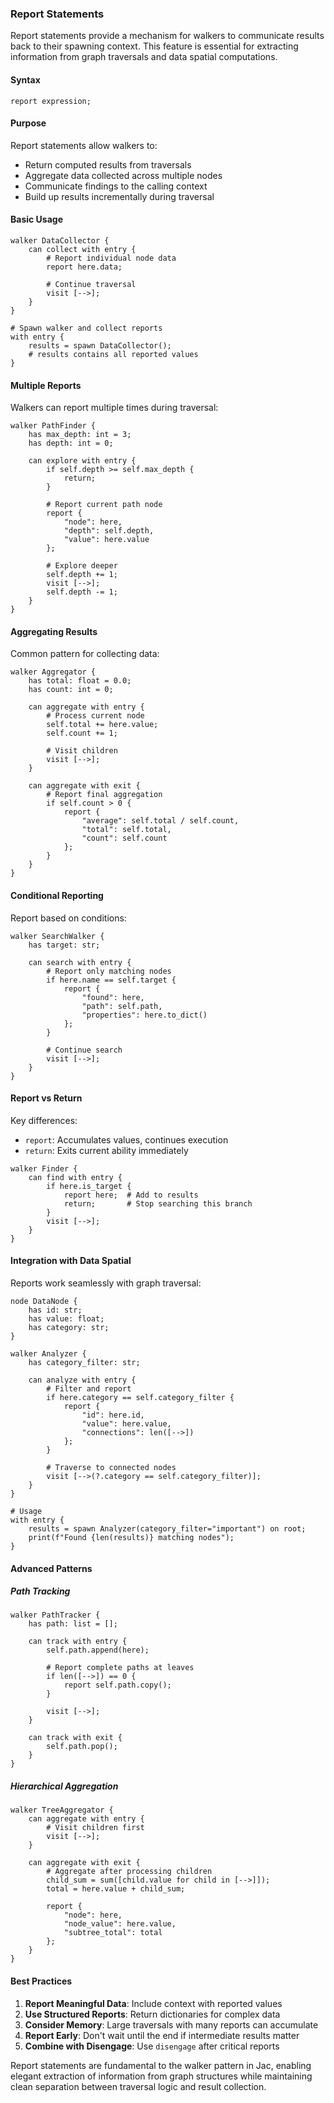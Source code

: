 ### Report Statements

Report statements provide a mechanism for walkers to communicate results back to their spawning context. This feature is essential for extracting information from graph traversals and data spatial computations.

#### Syntax

```jac
report expression;
```

#### Purpose

Report statements allow walkers to:
- Return computed results from traversals
- Aggregate data collected across multiple nodes
- Communicate findings to the calling context
- Build up results incrementally during traversal

#### Basic Usage

```jac
walker DataCollector {
    can collect with entry {
        # Report individual node data
        report here.data;
        
        # Continue traversal
        visit [-->];
    }
}

# Spawn walker and collect reports
with entry {
    results = spawn DataCollector();
    # results contains all reported values
}
```

#### Multiple Reports

Walkers can report multiple times during traversal:

```jac
walker PathFinder {
    has max_depth: int = 3;
    has depth: int = 0;
    
    can explore with entry {
        if self.depth >= self.max_depth {
            return;
        }
        
        # Report current path node
        report {
            "node": here,
            "depth": self.depth,
            "value": here.value
        };
        
        # Explore deeper
        self.depth += 1;
        visit [-->];
        self.depth -= 1;
    }
}
```

#### Aggregating Results

Common pattern for collecting data:

```jac
walker Aggregator {
    has total: float = 0.0;
    has count: int = 0;
    
    can aggregate with entry {
        # Process current node
        self.total += here.value;
        self.count += 1;
        
        # Visit children
        visit [-->];
    }
    
    can aggregate with exit {
        # Report final aggregation
        if self.count > 0 {
            report {
                "average": self.total / self.count,
                "total": self.total,
                "count": self.count
            };
        }
    }
}
```

#### Conditional Reporting

Report based on conditions:

```jac
walker SearchWalker {
    has target: str;
    
    can search with entry {
        # Report only matching nodes
        if here.name == self.target {
            report {
                "found": here,
                "path": self.path,
                "properties": here.to_dict()
            };
        }
        
        # Continue search
        visit [-->];
    }
}
```

#### Report vs Return

Key differences:
- `report`: Accumulates values, continues execution
- `return`: Exits current ability immediately

```jac
walker Finder {
    can find with entry {
        if here.is_target {
            report here;  # Add to results
            return;       # Stop searching this branch
        }
        visit [-->];
    }
}
```

#### Integration with Data Spatial

Reports work seamlessly with graph traversal:

```jac
node DataNode {
    has id: str;
    has value: float;
    has category: str;
}

walker Analyzer {
    has category_filter: str;
    
    can analyze with entry {
        # Filter and report
        if here.category == self.category_filter {
            report {
                "id": here.id,
                "value": here.value,
                "connections": len([-->])
            };
        }
        
        # Traverse to connected nodes
        visit [-->(?.category == self.category_filter)];
    }
}

# Usage
with entry {
    results = spawn Analyzer(category_filter="important") on root;
    print(f"Found {len(results)} matching nodes");
}
```

#### Advanced Patterns

##### Path Tracking
```jac
walker PathTracker {
    has path: list = [];
    
    can track with entry {
        self.path.append(here);
        
        # Report complete paths at leaves
        if len([-->]) == 0 {
            report self.path.copy();
        }
        
        visit [-->];
    }
    
    can track with exit {
        self.path.pop();
    }
}
```

##### Hierarchical Aggregation
```jac
walker TreeAggregator {
    can aggregate with entry {
        # Visit children first
        visit [-->];
    }
    
    can aggregate with exit {
        # Aggregate after processing children
        child_sum = sum([child.value for child in [-->]]);
        total = here.value + child_sum;
        
        report {
            "node": here,
            "node_value": here.value,
            "subtree_total": total
        };
    }
}
```

#### Best Practices

1. **Report Meaningful Data**: Include context with reported values
2. **Use Structured Reports**: Return dictionaries for complex data
3. **Consider Memory**: Large traversals with many reports can accumulate
4. **Report Early**: Don't wait until the end if intermediate results matter
5. **Combine with Disengage**: Use `disengage` after critical reports

Report statements are fundamental to the walker pattern in Jac, enabling elegant extraction of information from graph structures while maintaining clean separation between traversal logic and result collection.
